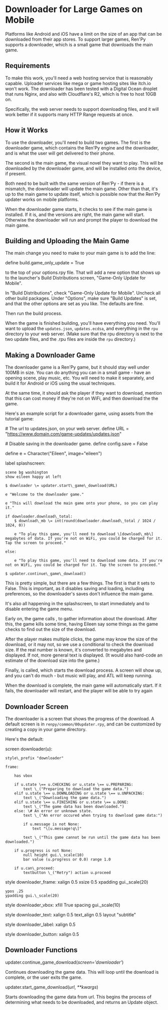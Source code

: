 # Downloader for Large Games on Mobile

Platforms like Android and iOS have a limit on the size of an app that can be downloaded from their app stores. To support larger games, Ren'Py supports a downloader, which is a small game that downloads the main game.

## Requirements

To make this work, you'll need a web hosting service that is reasonably capable. Uploader services like mega or game hosting sites like itch.io won't work. The downloader has been tested with a Digital Ocean droplet that runs Nginx, and also with Cloudflare's R2, which is free to host 10GB on.

Specifically, the web server needs to support downloading files, and it will work better if it supports many HTTP Range requests at once.

## How it Works

To use the downloader, you'll need to build two games. The first is the downloader game, which contains the Ren'Py engine and the downloader, and is what the user will get delivered to their phone.

The second is the main game, the visual novel they want to play. This will be downloaded by the downloader game, and will be installed onto the device, if present.

Both need to be built with the same version of Ren'Py - if there is a mismatch, the downloader will update the main game. Other than that, it's up to the main game to update itself, which is possible now that the Ren'Py updater works on mobile platforms.

When the downloader game starts, it checks to see if the main game is installed. If it is, and the versions are right, the main game will start. Otherwise the downloader will run and prompt the player to download the main game.

## Building and Uploading the Main Game

The main change you need to make to your main game is to add the line:

define build.game\_only\_update \= True

to the top of your options.rpy file. That will add a new option that shows up to the launcher's Build Distributions screen, "Game-Only Update for Mobile".

In "Build Distributions", check "Game-Only Update for Mobile". Uncheck all other build packages. Under "Options", make sure "Build Updates" is set, and that the other options are set as you like. The defaults are fine.

Then run the build process.

When the game is finished building, you'll have everything you need. You'll want to upload the `updates.json`, `updates.ecdsa`, and everything in the `rpu` directory to your web server. (Make sure that the rpu directory is next to the two update files, and the .rpu files are inside the `rpu` directory.)

## Making a Downloader Game

The downloader game is a Ren'Py game, but it should stay well under 100MB in size. You can do anything you can in a small game - have an opening scene, play music, etc. You will need to make it separately, and build it for Android or iOS using the usual techniques.

At the same time, it should ask the player if they want to download, mention that this can cost money if they're not on WiFi, and then download the the game.

Here's an example script for a downloader game, using assets from the tutorial game:

\# The url to updates.json, on your web server.
define URL \= "https://www.domain.com/game-updates/updates.json"

\# Disable saving in the downloader game.
define config.save \= False

define e \= Character("Eileen", image\="eileen")

label splashscreen:

    scene bg washington
    show eileen happy at left

    $ downloader \= updater.start\_game\_download(URL)

    e "Welcome to the downloader game."

    e "This will download the main game onto your phone, so you can play it."

    if downloader.download\_total:
        $ download\_mb \= int(round(downloader.download\_total / 1024 / 1024, 0))

        e "To play this game, you'll need to download \[download\_mb\] megabytes of data. If you're not on WiFi, you could be charged for it. Tap the screen to proceed."

    else:

        e "To play this game, you'll need to download some data. If you're not on WiFi, you could be charged for it. Tap the screen to proceed."

    $ updater.continue\_game\_download()

This is pretty simple, but there are a few things. The first is that it sets  to False. This is important, as it disables saving and loading, including preferences, so the downloader's saves don't influence the main game.

It's also all happening in the splashscreen, to start immediately and to disable entering the game menu.

Early on, the game calls , to gather information about the download. After this, the game kills some time, having Eileen say some things as the game checks to find out the size of the download.

After the player makes multiple clicks, the game may know the size of the download, or it may not, so we use a conditional to check the download size. If the real number is known, it's converted to megabytes and displayed. If not, more general text is displayed. (It would also hard-code an estimate of the download size into the game.)

Finally,  is called, which starts the download process. A screen will show up, and you can't do much - but music will play, and ATL will keep running.

When the download is complete, the main game will automatically start. If it fails, the downloader will restart, and the player will be able to try again

## Downloader Screen

The downloader is a screen that shows the progress of the download. A default screen is in `renpy/common/00updater.rpy`, and can be customized by creating a copy in your game directory.

Here's the default:

screen downloader(u):

    style\_prefix "downloader"

    frame:

        has vbox

        if u.state \== u.CHECKING or u.state \== u.PREPARING:
            text \_("Preparing to download the game data.")
        elif u.state \== u.DOWNLOADING or u.state \== u.UNPACKING:
            text \_("Downloading the game data.")
        elif u.state \== u.FINISHING or u.state \== u.DONE:
            text \_("The game data has been downloaded.")
        else: \# An error or unknown state.
            text \_("An error occured when trying to download game data:")

            if u.message is not None:
                text "\[u.message!q\]"

            text \_("This game cannot be run until the game data has been downloaded.")

        if u.progress is not None:
            null height gui.\_scale(10)
            bar value (u.progress or 0.0) range 1.0

        if u.can\_proceed:
            textbutton \_("Retry") action u.proceed

style downloader\_frame:
    xalign 0.5
    xsize 0.5
    xpadding gui.\_scale(20)

    ypos .25
    ypadding gui.\_scale(20)

style downloader\_vbox:
    xfill True
    spacing gui.\_scale(10)

style downloader\_text:
    xalign 0.5
    text\_align 0.5
    layout "subtitle"

style downloader\_label:
    xalign 0.5

style downloader\_button:
    xalign 0.5

## Downloader Functions

updater.continue\_game\_download(_screen\='downloader'_)

Continues downloading the game data. This will loop until the download is complete, or the user exits the game.

updater.start\_game\_download(_url_, _\*\*kwargs_)

Starts downloading the game data from url. This begins the process of determining what needs to be downloaded, and returns an Update object.

